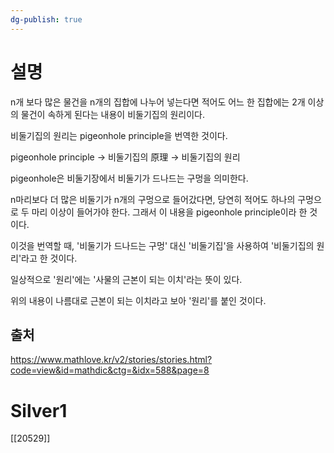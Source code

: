 ```yaml
---
dg-publish: true
---
```


# 설명
n개 보다 많은 물건을 n개의 집합에 나누어 넣는다면 적어도 어느 한 집합에는 2개 이상의 물건이 속하게 된다는 내용이 비둘기집의 원리이다.

비둘기집의 원리는 pigeonhole principle을 번역한 것이다.

pigeonhole principle → 비둘기집의 原理 → 비둘기집의 원리

pigeonhole은 비둘기장에서 비둘기가 드나드는 구멍을 의미한다.

n마리보다 더 많은 비둘기가 n개의 구멍으로 들어갔다면, 당연히 적어도 하나의 구멍으로 두 마리 이상이 들어가야 한다. 그래서 이 내용을 pigeonhole principle이라 한 것이다.

이것을 번역할 때, '비둘기가 드나드는 구멍' 대신 '비둘기집'을 사용하여 '비둘기집의 원리'라고 한 것이다.

일상적으로 '원리'에는 '사물의 근본이 되는 이치'라는 뜻이 있다.

위의 내용이 나름대로 근본이 되는 이치라고 보아 '원리'를 붙인 것이다.
## 출처
https://www.mathlove.kr/v2/stories/stories.html?code=view&id=mathdic&ctg=&idx=588&page=8
# Silver1
[[20529]]